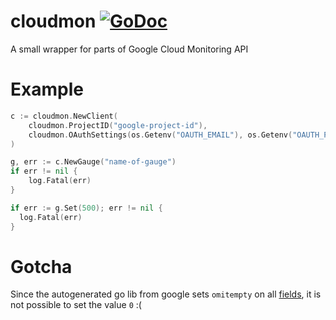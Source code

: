 # cloudmon [![GoDoc](https://godoc.org/github.com/soundtrackyourbrand/cloudmon?status.svg)](https://godoc.org/github.com/soundtrackyourbrand/cloudmon)
A small wrapper for parts of Google Cloud Monitoring API

# Example

```go
c := cloudmon.NewClient(
	cloudmon.ProjectID("google-project-id"),
	cloudmon.OAuthSettings(os.Getenv("OAUTH_EMAIL"), os.Getenv("OAUTH_PRIVATE_KEY")),
)

g, err := c.NewGauge("name-of-gauge")
if err != nil {
	log.Fatal(err)
}

if err := g.Set(500); err != nil {
  log.Fatal(err)
}
```

# Gotcha
Since the autogenerated go lib from google sets `omitempty` on all [fields](https://godoc.org/google.golang.org/api/cloudmonitoring/v2beta2#Point), it is not possible to set the value `0` :(
